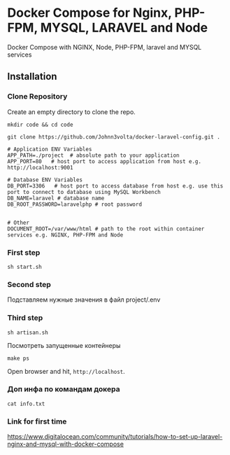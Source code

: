 # Docker Compose for Nginx, PHP-FPM, MYSQL, LARAVEL and Node
Docker Compose with NGINX, Node, PHP-FPM, laravel and MYSQL services

## Installation

### Clone Repository

Create an empty directory to clone the repo.

```
mkdir code && cd code
```

```
git clone https://github.com/Johnn3volta/docker-laravel-config.git .
```

```
# Application ENV Variables
APP_PATH=./project  # absolute path to your application
APP_PORT=80   # host port to access application from host e.g. http://localhost:9001 

# Database ENV Variables
DB_PORT=3306   # host port to access database from host e.g. use this port to connect to database using MySQL Workbench
DB_NAME=laravel # database name
DB_ROOT_PASSWORD=laravelphp # root password


# Other
DOCUMENT_ROOT=/var/www/html # path to the root within container services e.g. NGINX, PHP-FPM and Node

```

### First step

```
sh start.sh
```

### Second step

Подставляем нужные значения в файл project/.env

### Third step
```
sh artisan.sh
```


Посмотреть запущенные контейнеры

```
make ps
```

Open browser and hit, `http://localhost`.


### Доп инфа по командам докера
```
cat info.txt
```
 ### Link for first time 
 https://www.digitalocean.com/community/tutorials/how-to-set-up-laravel-nginx-and-mysql-with-docker-compose
